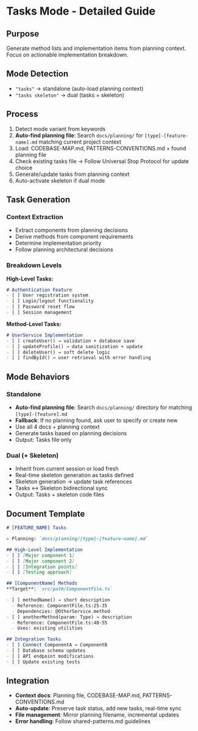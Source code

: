 # Tasks Mode - Detailed Guide

## Purpose
Generate method lists and implementation items from planning context. Focus on actionable implementation breakdown.

## Mode Detection
- `"tasks"` → standalone (auto-load planning context)
- `"tasks skeleton"` → dual (tasks + skeleton)

## Process
1. Detect mode variant from keywords
2. **Auto-find planning file**: Search `docs/planning/` for `[type]-[feature-name].md` matching current project context
3. Load: CODEBASE-MAP.md, PATTERNS-CONVENTIONS.md + found planning file
4. Check existing tasks file → Follow Universal Stop Protocol for update choice
5. Generate/update tasks from planning context
6. Auto-activate skeleton if dual mode

## Task Generation

### Context Extraction
- Extract components from planning decisions
- Derive methods from component requirements
- Determine implementation priority
- Follow planning architectural decisions

### Breakdown Levels

**High-Level Tasks:**
```markdown
# Authentication Feature
- [ ] User registration system
- [ ] Login/logout functionality
- [ ] Password reset flow
- [ ] Session management
```

**Method-Level Tasks:**
```markdown
# UserService Implementation
- [ ] createUser() → validation + database save
- [ ] updateProfile() → data sanitization + update
- [ ] deleteUser() → soft delete logic
- [ ] findById() → user retrieval with error handling
```

## Mode Behaviors

### Standalone
- **Auto-find planning file**: Search `docs/planning/` directory for matching `[type]-[feature].md`
- **Fallback**: If no planning found, ask user to specify or create new
- Use all 4 docs + planning context
- Generate tasks based on planning decisions
- Output: Tasks file only

### Dual (+ Skeleton)
- Inherit from current session or load fresh
- Real-time skeleton generation as tasks defined
- Skeleton generation → update task references
- Tasks ↔ Skeleton bidirectional sync
- Output: Tasks + skeleton code files

## Document Template
```markdown
# [FEATURE_NAME] Tasks

← Planning: `docs/planning/[type]-[feature-name].md`

## High-Level Implementation
- [ ] [Major component 1]
- [ ] [Major component 2]
- [ ] [Integration points]
- [ ] [Testing approach]

## [ComponentName] Methods
**Target**: `src/path/ComponentFile.ts`

- [ ] methodName() → short description
  - Reference: ComponentFile.ts:25-35
  - Dependencies: @OtherService.method
- [ ] anotherMethod(param: Type) → description
  - Reference: ComponentFile.ts:40-55
  - Uses: existing utilities

## Integration Tasks
- [ ] Connect ComponentA → ComponentB
- [ ] Database schema updates
- [ ] API endpoint modifications
- [ ] Update existing tests
```

## Integration
- **Context docs**: Planning file, CODEBASE-MAP.md, PATTERNS-CONVENTIONS.md
- **Auto-update**: Preserve task status, add new tasks, real-time sync
- **File management**: Mirror planning filename, incremental updates
- **Error handling**: Follow shared-patterns.md guidelines